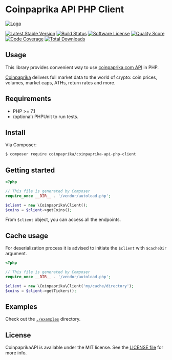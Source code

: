 # Coinpaprika API PHP Client
[![Logo](https://coinpaprika.com/static/files/d6d3c6e3.svg#greywizard/rock-coin-web/assets/coin/img/cp-logo-beta.svg)](https://api.coinpaprika.com/)

[![Latest Stable Version](https://poser.pugx.org/coinpaprika/coinpaprika-api-php-client/v/stable)](https://packagist.org/packages/coinpaprika/coinpaprika-api-php-client)
[![Build Status](https://scrutinizer-ci.com/g/coinpaprika/coinpaprika-api-php-client/badges/build.png?b=master)](https://scrutinizer-ci.com/g/coinpaprika/coinpaprika-api-php-client/build-status/master)
[![Software License](https://img.shields.io/badge/license-MIT-brightgreen.svg?style=flat-square)](LICENSE.md)
[![Quality Score](https://img.shields.io/scrutinizer/g/coinpaprika/coinpaprika-api-php-client.svg?style=flat-square)](https://scrutinizer-ci.com/g/coinpaprika/coinpaprika-api-php-client)
[![Code Coverage](https://scrutinizer-ci.com/g/coinpaprika/coinpaprika-api-php-client/badges/coverage.png?b=master)](https://scrutinizer-ci.com/g/coinpaprika/coinpaprika-api-php-client/?branch=master)
[![Total Downloads](https://poser.pugx.org/coinpaprika/coinpaprika-api-php-client/downloads)](https://packagist.org/packages/coinpaprika/coinpaprika-api-php-client)

## Usage

This library provides convenient way to use [coinpaprika.com API](https://api.coinpaprika.com/) in PHP.

[Coinpaprika](https://coinpaprika.com) delivers full market data to the world of crypto: coin prices, volumes, market caps, ATHs, return rates and more.

## Requirements

* PHP >= 7.1
* (optional) PHPUnit to run tests.

## Install

Via Composer:

```bash
$ composer require coinpaprika/coinpaprika-api-php-client
```

## Getting started

```php
<?php

// This file is generated by Composer
require_once __DIR__ . '/vendor/autoload.php';

$client = new \Coinpaprika\Client();
$coins = $client->getCoins();
```
From `$client` object, you can access all the endpoints.

## Cache usage
For deserialization process it is advised to initiate the `$client` with `$cacheDir` argument.
 ```php
 <?php
 
 // This file is generated by Composer
 require_once __DIR__ . '/vendor/autoload.php';
 
 $client = new \Coinpaprika\Client('my/cache/directory');
 $coins = $client->getTickers();
 ```
## Examples

Check out the [`./examples`](./examples) directory.


## License

CoinpaprikaAPI is available under the MIT license. See the [LICENSE file](./LICENSE.md) for more info.
